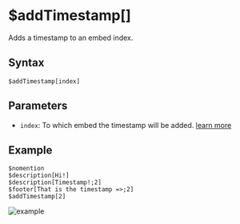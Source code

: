 # $addTimestamp[]
Adds a timestamp to an embed index.

## Syntax
```
$addTimestamp[index]
```
## Parameters
- `index`: To which embed the timestamp will be added. [learn more](../resources/embedIndexes.md)
## Example
```
$nomention
$description[Hi!]
$description[Timestamp!;2]
$footer[That is the timestamp =>;2]
$addTimestamp[2]
```
![example](https://user-images.githubusercontent.com/113303649/211189667-92fc90ff-0cca-4963-a649-8b39508d0968.png)

